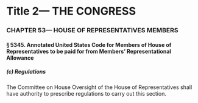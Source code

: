 
# Title 2— THE CONGRESS
### CHAPTER 53— HOUSE OF REPRESENTATIVES MEMBERS
#### § 5345. Annotated United States Code for Members of House of Representatives to be paid for from Members’ Representational Allowance
##### (c) Regulations

The Committee on House Oversight of the House of Representatives shall have authority to prescribe regulations to carry out this section.
